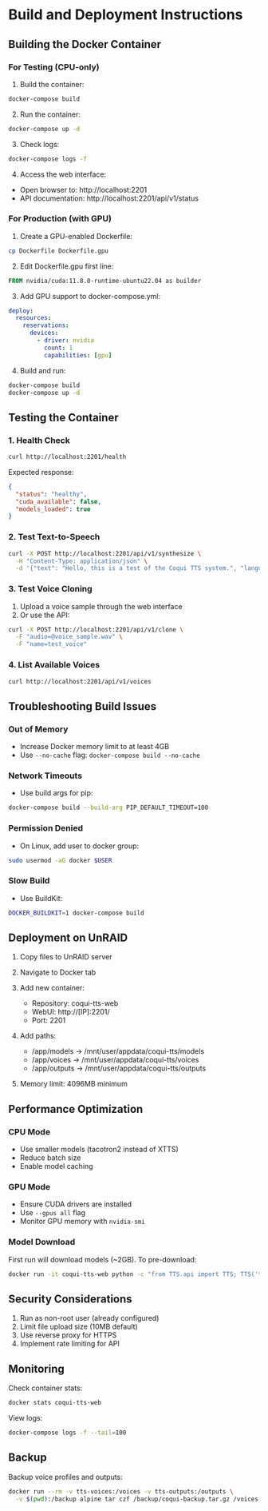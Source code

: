 # Build and Deployment Instructions

## Building the Docker Container

### For Testing (CPU-only)

1. Build the container:
```bash
docker-compose build
```

2. Run the container:
```bash
docker-compose up -d
```

3. Check logs:
```bash
docker-compose logs -f
```

4. Access the web interface:
- Open browser to: http://localhost:2201
- API documentation: http://localhost:2201/api/v1/status

### For Production (with GPU)

1. Create a GPU-enabled Dockerfile:
```bash
cp Dockerfile Dockerfile.gpu
```

2. Edit Dockerfile.gpu first line:
```dockerfile
FROM nvidia/cuda:11.8.0-runtime-ubuntu22.04 as builder
```

3. Add GPU support to docker-compose.yml:
```yaml
deploy:
  resources:
    reservations:
      devices:
        - driver: nvidia
          count: 1
          capabilities: [gpu]
```

4. Build and run:
```bash
docker-compose build
docker-compose up -d
```

## Testing the Container

### 1. Health Check
```bash
curl http://localhost:2201/health
```

Expected response:
```json
{
  "status": "healthy",
  "cuda_available": false,
  "models_loaded": true
}
```

### 2. Test Text-to-Speech
```bash
curl -X POST http://localhost:2201/api/v1/synthesize \
  -H "Content-Type: application/json" \
  -d '{"text": "Hello, this is a test of the Coqui TTS system.", "language": "en"}'
```

### 3. Test Voice Cloning
1. Upload a voice sample through the web interface
2. Or use the API:
```bash
curl -X POST http://localhost:2201/api/v1/clone \
  -F "audio=@voice_sample.wav" \
  -F "name=test_voice"
```

### 4. List Available Voices
```bash
curl http://localhost:2201/api/v1/voices
```

## Troubleshooting Build Issues

### Out of Memory
- Increase Docker memory limit to at least 4GB
- Use `--no-cache` flag: `docker-compose build --no-cache`

### Network Timeouts
- Use build args for pip:
```bash
docker-compose build --build-arg PIP_DEFAULT_TIMEOUT=100
```

### Permission Denied
- On Linux, add user to docker group:
```bash
sudo usermod -aG docker $USER
```

### Slow Build
- Use BuildKit:
```bash
DOCKER_BUILDKIT=1 docker-compose build
```

## Deployment on UnRAID

1. Copy files to UnRAID server
2. Navigate to Docker tab
3. Add new container:
   - Repository: coqui-tts-web
   - WebUI: http://[IP]:2201/
   - Port: 2201

4. Add paths:
   - /app/models -> /mnt/user/appdata/coqui-tts/models
   - /app/voices -> /mnt/user/appdata/coqui-tts/voices
   - /app/outputs -> /mnt/user/appdata/coqui-tts/outputs

5. Memory limit: 4096MB minimum

## Performance Optimization

### CPU Mode
- Use smaller models (tacotron2 instead of XTTS)
- Reduce batch size
- Enable model caching

### GPU Mode
- Ensure CUDA drivers are installed
- Use `--gpus all` flag
- Monitor GPU memory with `nvidia-smi`

### Model Download
First run will download models (~2GB). To pre-download:
```bash
docker run -it coqui-tts-web python -c "from TTS.api import TTS; TTS('tts_models/multilingual/multi-dataset/xtts_v2')"
```

## Security Considerations

1. Run as non-root user (already configured)
2. Limit file upload size (10MB default)
3. Use reverse proxy for HTTPS
4. Implement rate limiting for API

## Monitoring

Check container stats:
```bash
docker stats coqui-tts-web
```

View logs:
```bash
docker-compose logs -f --tail=100
```

## Backup

Backup voice profiles and outputs:
```bash
docker run --rm -v tts-voices:/voices -v tts-outputs:/outputs \
  -v $(pwd):/backup alpine tar czf /backup/coqui-backup.tar.gz /voices /outputs
```